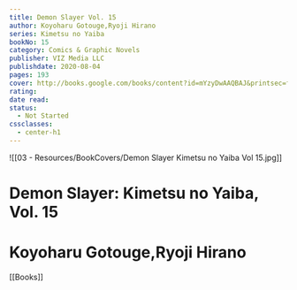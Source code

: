 ```yaml
---
title: Demon Slayer Vol. 15
author: Koyoharu Gotouge,Ryoji Hirano
series: Kimetsu no Yaiba
bookNo: 15
category: Comics & Graphic Novels
publisher: VIZ Media LLC
publishdate: 2020-08-04
pages: 193
cover: http://books.google.com/books/content?id=mYzyDwAAQBAJ&printsec=frontcover&img=1&zoom=1&source=gbs_api
rating: 
date read: 
status:
  - Not Started
cssclasses:
  - center-h1
---
```

![[03 - Resources/BookCovers/Demon Slayer Kimetsu no Yaiba Vol 15.jpg]]
# Demon Slayer: Kimetsu no Yaiba, Vol. 15
# Koyoharu Gotouge,Ryoji Hirano







[[Books]]